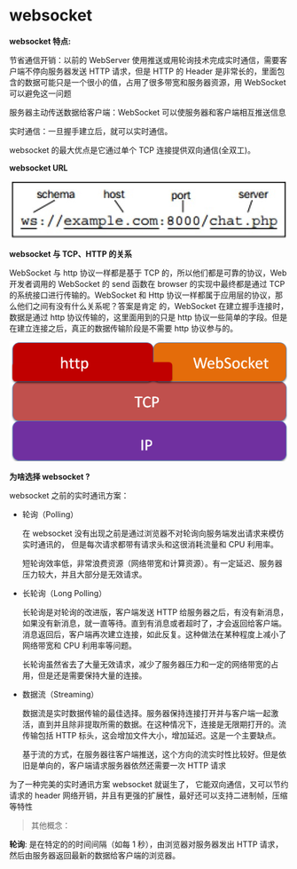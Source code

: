 # websocket

**websocket 特点:**

节省通信开销：以前的 WebServer 使用推送或用轮询技术完成实时通信，需要客户端不停向服务器发送 HTTP 请求，但是 HTTP 的 Header 是非常长的，里面包含的数据可能只是一个很小的值，占用了很多带宽和服务器资源，用 WebSocket 可以避免这一问题

服务器主动传送数据给客户端：WebSocket 可以使服务器和客户端相互推送信息

实时通信：一旦握手建立后，就可以实时通信。

websocket 的最大优点是它通过单个 TCP 连接提供双向通信(全双工)。

**websocket URL**

<img src="./img/websocket-url.jpg" />

**websocket 与 TCP、HTTP 的关系**

WebSocket 与 http 协议一样都是基于 TCP 的，所以他们都是可靠的协议，Web 开发者调用的 WebSocket 的 send 函数在 browser 的实现中最终都是通过 TCP 的系统接口进行传输的。WebSocket 和 Http 协议一样都属于应用层的协议，那么他们之间有没有什么关系呢？答案是肯定 的，WebSocket 在建立握手连接时，数据是通过 http 协议传输的，这里面用到的只是 http 协议一些简单的字段。但是在建立连接之后，真正的数据传输阶段是不需要 http 协议参与的。

<img  src="./img/websocket-http-tcpip.jpg" />

**为啥选择 websocket ?**

websocket 之前的实时通讯方案：

- 轮询（Polling）

  在 websocket 没有出现之前是通过浏览器不对轮询向服务端发出请求来模仿实时通讯的， 但是每次请求都带有请求头和这很消耗流量和 CPU 利用率。

  短轮询效率低，非常浪费资源（网络带宽和计算资源）。有一定延迟、服务器压力较大，并且大部分是无效请求。

- 长轮询（Long Polling）

  长轮询是对轮询的改进版，客户端发送 HTTP 给服务器之后，有没有新消息，如果没有新消息，就一直等待。直到有消息或者超时了，才会返回给客户端。消息返回后，客户端再次建立连接，如此反复。这种做法在某种程度上减小了网络带宽和 CPU 利用率等问题。

  长轮询虽然省去了大量无效请求，减少了服务器压力和一定的网络带宽的占用，但是还是需要保持大量的连接。

* 数据流（Streaming）

  数据流是实时数据传输的最佳选择。服务器保持连接打开并与客户端一起激活，直到并且除非提取所需的数据。在这种情况下，连接是无限期打开的。流传输包括 HTTP 标头，这会增加文件大小，增加延迟。这是一个主要缺点。

  基于流的方式，在服务器往客户端推送，这个方向的流实时性比较好。但是依旧是单向的，客户端请求服务器依然还需要一次 HTTP 请求

为了一种完美的实时通讯方案 websocket 就诞生了， 它能双向通信，又可以节约请求的 header 网络开销，并且有更强的扩展性，最好还可以支持二进制帧，压缩等特性

> 其他概念：

**轮询**: 是在特定的的时间间隔（如每 1 秒），由浏览器对服务器发出 HTTP 请求，然后由服务器返回最新的数据给客户端的浏览器。
